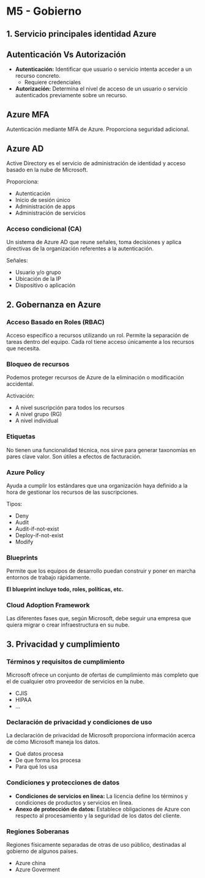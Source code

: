 # M5 - Gobierno

## 1. Servicio principales identidad Azure

## Autenticación Vs Autorización

- __Autenticación:__ Identificar que usuario o servicio intenta acceder a un recurso concreto.
	- Requiere credenciales
- __Autorización:__ Determina el nivel de acceso de un usuario o servicio autenticados previamente sobre un recurso.

## Azure MFA

Autenticación mediante MFA de Azure. Proporciona seguridad adicional.

## Azure AD

Active Directory es el servicio de administración de identidad y acceso basado en la nube de Microsoft.

Proporciona:

- Autenticación
- Inicio de sesión único
- Administración de apps
- Administración de servicios

### Acceso condicional (CA)

Un sistema de Azure AD que reune señales, toma decisiones y aplica directivas de la organización referentes a la autenticación.

Señales:

- Usuario y/o grupo
- Ubicación de la IP
- Dispositivo o aplicación


## 2. Gobernanza en Azure

### Acceso Basado en Roles (RBAC)

Acceso específico a recursos utilizando un rol. Permite la separación de tareas dentro del equipo. Cada rol tiene acceso únicamente a los recursos que necesita.

### Bloqueo de recursos

Podemos proteger recursos de Azure de la eliminación o modificación  accidental.

Activación:

- A nivel suscripción para todos los recursos
- A nivel grupo (RG)
- A nivel individual

### Etiquetas

No tienen una funcionalidad técnica, nos sirve para generar taxonomías en pares clave valor. Son útiles a efectos de facturación.

### Azure Policy

Ayuda a cumplir los estándares que una organización haya definido a la hora de gestionar los recursos de las suscripciones.

Tipos:

- Deny
- Audit
- Audit-if-not-exist
- Deploy-if-not-exist
- Modify

### Blueprints

Permite que los equipos de desarrollo puedan construir y poner en marcha entornos de trabajo rápidamente.

__El blueprint incluye todo, roles, políticas, etc.__

### Cloud Adoption Framework

Las diferentes fases que, según Microsoft, debe seguir una empresa que quiera migrar o crear infraestructura en su nube.

## 3. Privacidad y cumplimiento

### Términos y requisitos de cumplimiento

Microsoft ofrece un conjunto de ofertas de cumplimiento más completo que el de cualquier otro proveedor de servicios en la nube.

- CJIS
- HIPAA
- ...

### Declaración de privacidad y condiciones de uso

La declaración de privacidad de Microsoft proporciona información acerca de cómo Microsoft maneja los datos.

- Qué datos procesa
- De que forma los procesa
- Para qué los usa

### Condiciones y protecciones de datos

- __Condiciones de servicios en línea:__ La licencia define los términos y condiciones de productos y servicios en linea.
- __Anexo de protección de datos:__ Establece obligaciones de Azure con respecto al procesamiento y la seguridad de los datos del cliente.

### Regiones Soberanas

Regiones físicamente separadas de otras de uso público, destinadas al gobierno de algunos países.

- Azure china
- Azure Goverment